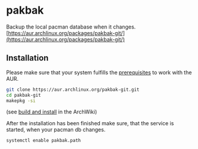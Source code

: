# pakbak
Backup the local pacman database when it changes.
[https://aur.archlinux.org/packages/pakbak-git/](https://aur.archlinux.org/packages/pakbak-git/)

## Installation
Please make sure that your system fulfills the
[prerequisites](https://wiki.archlinux.org/index.php/Arch_User_Repository#Prerequisites)
to work with the AUR.

```bash
git clone https://aur.archlinux.org/pakbak-git.git
cd pakbak-git
makepkg -si
```

(see [build and install](https://wiki.archlinux.org/index.php/Aur#Build_and_install_the_package) in the ArchWiki)

After the installation has been finished make sure, that the service is started, when your pacman db changes.
```bash
systemctl enable pakbak.path
```
